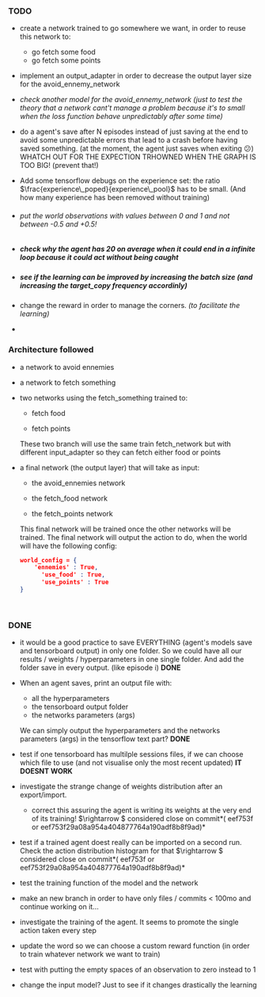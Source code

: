 ### TODO

- create a network trained to go somewhere we want, in order to reuse this network to: 
  - go fetch some food
  - go fetch some points

- implement an output_adapter in order to decrease the output layer size for the avoid_ennemy_network

- *check another model for the avoid_ennemy_network (just to test the theory that a network cant't manage a problem because it's to small when the loss function behave unpredictably after some time)*

- do a agent's save after N episodes instead of just saving at the end to avoid some unpredictable errors that lead to a crash before having saved something. (at the moment, the agent just saves when exiting 😕)  WHATCH OUT FOR THE EXPECTION TRHOWNED WHEN  THE GRAPH IS TOO BIG! (prevent that!)

- Add some tensorflow debugs on the experience set: the ratio $\frac{experience\_poped}{experience\_pool}$ has to be small. (And how many experience has been removed without training)

- ###### put the world observations with values between 0 and 1 and not between -0.5 and +0.5!

- #####  **check why the agent has 20 on average when it could end in a infinite loop because it could act without being caught**

- ##### **see if the learning can be improved by increasing the batch size *(and increasing the target_copy frequency accordinly)*** 

- change the reward in order to manage the corners. *(to facilitate the learning)*

- ​







### Architecture followed

- a network to avoid ennemies

- a network to fetch something

- two networks using the fetch_something trained to: 

  - fetch food

  - fetch points

  These two branch will use the same train fetch_network but with different input_adapter so they can fetch either food or points

- a final network (the output layer) that will take as input: 

  - the avoid_ennemies network

  - the fetch_food network

  - the fetch_points network

  This final network will be trained once the other networks will be trained. The final network will output the action to do, when the world will have the following config:

  ```json
  world_config = {
      'ennemies' : True,
    	'use_food' : True,
    	'use_points' : True
  }
  ```

  ​


### DONE

- it would be a good practice to save EVERYTHING (agent's models save and tensorboard output) in only one folder. So we could have all our results / weights / hyperparameters in one single folder. And add the folder save in every output. (like episode i) **DONE**

- When an agent saves, print an output file with:  

  - all the hyperparameters 
  - the tensorboard output folder
  - the networks parameters (args)

  We can simply output the hyperparameters and the networks parameters (args) in the tensorflow text part? **DONE**

- test if one tensorboard has multilple sessions files, if we can choose which file to use (and not visualise only the most recent updated) **IT DOESNT WORK**

- investigate the strange change of weights distribution after an export/import.

  - correct this assuring the agent is writing its weights at the very end of its training! $\rightarrow $ considered close on  commit*( eef753f  or eef753f29a08a954a404877764a190adf8b8f9ad)*  

- test if a trained agent doest really can be imported on a second run. Check the action distribution histogram for that  $\rightarrow $ considered close on  commit*( eef753f  or eef753f29a08a954a404877764a190adf8b8f9ad)*  

- test the training function of the model and the network

- make an new branch in order to have only files / commits < 100mo and continue working on it...

- investigate the training of the agent. It seems to promote the single action taken every step

- update the word so we can choose a custom reward function (in order to train whatever network we want to train)

- test with putting the empty spaces of an observation to zero instead to 1

- change the input model? Just to see if it changes drastically the learning

